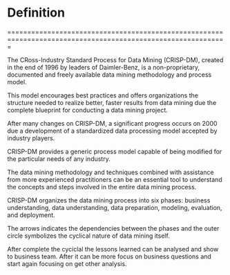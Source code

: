 # Definition

=============================================================================================================

The CRoss-Industry Standard Process for Data Mining (CRISP-DM), created in the end of 1996 by leaders of Daimler-Benz, is a non-proprietary, documented and freely available data mining methodology and process model.

This model encourages best practices and offers organizations the structure needed to realize better, faster results from data mining due the complete blueprint for conducting a data mining project.

After many changes on CRISP-DM, a significant progress occurs on 2000 due a development of a standardized data processing model accepted by industry players.

CRISP-DM provides a generic process model capable of being modified for the particular needs of any industry.

The data mining methodology and techniques combined with assistance from more experienced practitioners can be an essential tool to understand the concepts and steps involved in the entire data mining process.

CRISP-DM organizes the data mining process into six phases: business understanding, data understanding, data preparation, modeling, evaluation, and deployment.

The arrows indicates the dependencies between the phases and the outer circle symbolizes the cyclical nature of data mining itself.

After complete the cyciclal the lessons learned can be analysed and show to business team. After it can be more focus on business questions and start again focusing on get other analysis.
